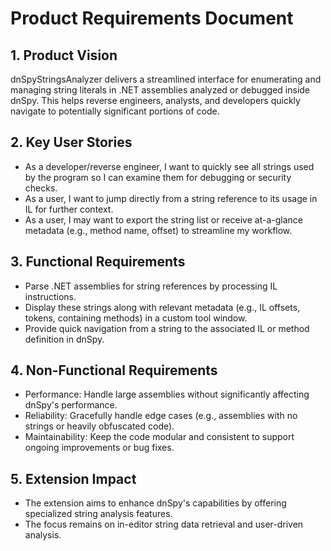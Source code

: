 # Product Requirements Document

## 1. Product Vision
dnSpyStringsAnalyzer delivers a streamlined interface for enumerating and managing string literals in .NET assemblies analyzed or debugged inside dnSpy. This helps reverse engineers, analysts, and developers quickly navigate to potentially significant portions of code.

## 2. Key User Stories
- As a developer/reverse engineer, I want to quickly see all strings used by the program so I can examine them for debugging or security checks.
- As a user, I want to jump directly from a string reference to its usage in IL for further context.
- As a user, I may want to export the string list or receive at-a-glance metadata (e.g., method name, offset) to streamline my workflow.

## 3. Functional Requirements
- Parse .NET assemblies for string references by processing IL instructions.
- Display these strings along with relevant metadata (e.g., IL offsets, tokens, containing methods) in a custom tool window.
- Provide quick navigation from a string to the associated IL or method definition in dnSpy.

## 4. Non-Functional Requirements
- Performance: Handle large assemblies without significantly affecting dnSpy's performance.
- Reliability: Gracefully handle edge cases (e.g., assemblies with no strings or heavily obfuscated code).
- Maintainability: Keep the code modular and consistent to support ongoing improvements or bug fixes.

## 5. Extension Impact
- The extension aims to enhance dnSpy's capabilities by offering specialized string analysis features.
- The focus remains on in-editor string data retrieval and user-driven analysis.
